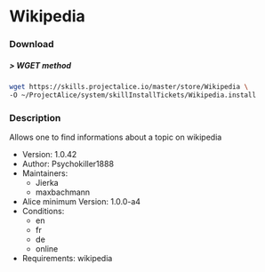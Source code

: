 # Wikipedia

### Download

##### > WGET method
```bash
wget https://skills.projectalice.io/master/store/Wikipedia \
-O ~/ProjectAlice/system/skillInstallTickets/Wikipedia.install
```

### Description
Allows one to find informations about a topic on wikipedia

- Version: 1.0.42
- Author: Psychokiller1888
- Maintainers:
    - Jierka
    - maxbachmann
- Alice minimum Version: 1.0.0-a4
- Conditions:
  - en
  - fr
  - de
  - online
- Requirements: wikipedia
